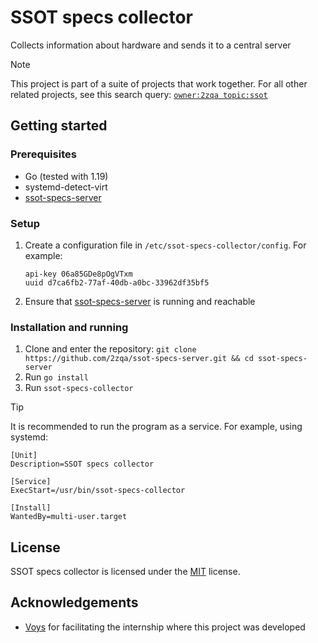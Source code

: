 # SSOT specs collector

Collects information about hardware and sends it to a central server

> [!NOTE]
> This project is part of a suite of projects that work together. For all other related projects, see this search query: [`owner:2zqa topic:ssot`](https://github.com/search?q=owner%3A2zqa+topic%3Assot&type=repositories)

## Getting started

### Prerequisites

- Go (tested with 1.19)
- systemd-detect-virt
- [ssot-specs-server](https://github.com/2zqa/ssot-specs-server)

### Setup

1. Create a configuration file in `/etc/ssot-specs-collector/config`. For example:

    ```
    api-key 06a85GDe8pOgVTxm
    uuid d7ca6fb2-77af-40db-a0bc-33962df35bf5
    ```

2. Ensure that [ssot-specs-server](https://github.com/2zqa/ssot-specs-server) is running and reachable

### Installation and running

1. Clone and enter the repository: `git clone https://github.com/2zqa/ssot-specs-server.git && cd ssot-specs-server`
2. Run `go install`
3. Run `ssot-specs-collector`

> [!TIP]
> It is recommended to run the program as a service. For example, using systemd:
>
> ```
> [Unit]
> Description=SSOT specs collector
>
> [Service]
> ExecStart=/usr/bin/ssot-specs-collector
>
> [Install]
> WantedBy=multi-user.target
> ```

## License

SSOT specs collector is licensed under the [MIT](LICENSE) license.

## Acknowledgements

- [Voys](https://www.voys.nl/) for facilitating the internship where this project was developed
